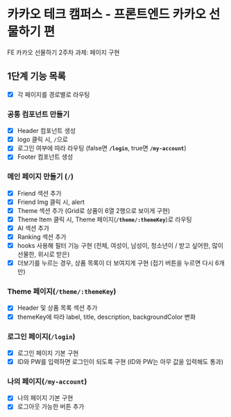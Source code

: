 # 카카오 테크 캠퍼스 - 프론트엔드 카카오 선물하기 편

FE 카카오 선물하기 2주차 과제: 페이지 구현

## 1단계 기능 목록

- [x] 각 페이지를 경로별로 라우팅

### 공통 컴포넌트 만들기

- [x] Header 컴포넌트 생성
- [x] logo 클릭 시, `/`으로
- [x] 로그인 여부에 따라 라우팅 (false면 **`/login`**, true면 **`/my-account`**)
- [x] Footer 컴포넌트 생성

### 메인 페이지 만들기 (**`/`**)

- [x] Friend 섹션 추가
- [x] Friend Img 클릭 시, alert
- [x] Theme 섹션 추가 (Grid로 상품이 6열 2행으로 보이게 구현)
- [x] Theme Item 클릭 시, Theme 페이지(**`/theme/:themeKey`**)로 라우팅
- [x] AI 섹션 추가
- [x] Ranking 섹션 추가
- [x] hooks 사용해 필터 기능 구현 (전체, 여성이, 남성이, 청소년이 / 받고 싶어한, 많이 선물한, 위시로 받은)
- [x] 더보기를 누르는 경우, 상품 목록이 더 보여지게 구현 (접기 버튼을 누르면 다시 6개만)

### Theme 페이지(**`/theme/:themeKey`**)

- [x] Header 및 상품 목록 섹션 추가
- [x] themeKey에 따라 label, title, description, backgroundColor 변화

### 로그인 페이지(**`/login`**)

- [x] 로그인 페이지 기본 구현
- [x] ID와 PW를 입력하면 로그인이 되도록 구현 (ID와 PW는 아무 값을 입력해도 통과)

### 나의 페이지(**`/my-account`**)

- [x] 나의 페이지 기본 구현
- [x] 로그아웃 가능한 버튼 추가
